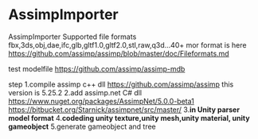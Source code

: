 # AssimpImporter
AssimpImporter
Supported file formats
fbx,3ds,obj,dae,ifc,glb,gltf1.0,gltf2.0,stl,raw,q3d...40+
mor format is here
https://github.com/assimp/assimp/blob/master/doc/Fileformats.md


test modelfile
https://github.com/assimp/assimp-mdb

step
1.compile assimp c++ dll
https://github.com/assimp/assimp
this version is 5.25.2
2.add assimp.net C# dll
https://www.nuget.org/packages/AssimpNet/5.0.0-beta1
https://bitbucket.org/Starnick/assimpnet/src/master/
3.**in Unity parser model format**
4.**codeding unity texture,unity mesh,unity material, unity gameobject**
5.generate gameobject and tree
